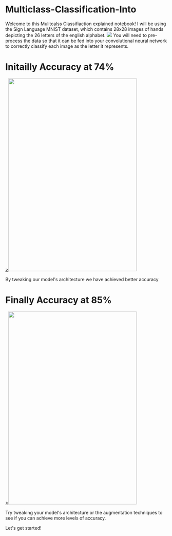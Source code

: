 # Multiclass-Classification-Into
Welcome to this Mulitcalss Classifiaction explained notebook! I will be using the Sign Language MNIST dataset, which contains 28x28 images of hands depicting the 26 letters of the english alphabet.
![](https://github.com/Abdul-Rehman-Astro/Multiclass-Classification-Into/blob/main/Hand%20Photos.png)
You will need to pre-process the data so that it can be fed into your convolutional neural network to correctly classify each image as the letter it represents.

<p align= "center">


# Initailly Accuracy at 74%

<a href = "https://github.com/Abdul-Rehman-Astro/Multiclass-Classification-Into/blob/main/Results.png">><code><img height="600" width="400" src="https://github.com/Abdul-Rehman-Astro/Multiclass-Classification-Into/blob/main/Results.png"></code></a>
</p>

By tweaking our model's architecture we have achieved better accuracy

# Finally Accuracy at 85%

<a href = "https://github.com/Abdul-Rehman-Astro/Multiclass-Classification-Into/blob/main/Results%203.png">><code><img height="600" width="400" src="https://github.com/Abdul-Rehman-Astro/Multiclass-Classification-Into/blob/main/Results%203.png"></code></a>
</p>

Try tweaking your model's architecture or the augmentation techniques to see if you can achieve more levels of accuracy.

Let's get started!
